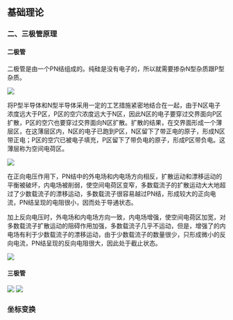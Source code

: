 ## 基础理论
### 二、三极管原理
#### 二极管
二极管是由一个PN结组成的。纯硅是没有电子的，所以就需要掺杂N型杂质跟P型杂质。

![](https://ddns.smpi.top:10000/md_attachments/Pasted%20image%2020220419095633.png)

将P型半导体和N型半导体采用一定的工艺措施紧密地结合在一起，由于N区电子浓度远大于P区，P区的空穴浓度远大于N区，因此N区的电子要穿过交界面向P区扩散，P区的空穴也要穿过交界面向N区扩散。扩散的结果，在交界面形成一个薄层区，在这薄层区内，N区的电子已跑到P区，N区留下了带正电的原子，形成N区带正电；P区的空穴已被电子填充，P区留下了带负电的原子，形成P区带负电。这薄层称为空间电荷区。

![](https://ddns.smpi.top:10000/md_attachments/Pasted%20image%2020220419100231.png)

在正向电压作用下，PN结中的外电场和内电场方向相反，扩散运动和漂移运动的平衡被破坏，内电场被削弱，使空间电荷区变窄，多数载流子的扩散运动大大地超过了少数载流子的漂移运动，多数载流子很容易越过PN结，形成较大的正向电流，PN结呈现的电阻很小，因而处于导通状态。

加上反向电压时，外电场和内电场方向一致，内电场增强，使空间电荷区加宽，对多数载流子扩散运动的阻碍作用加强，多数载流子几乎不运动，但是，增强了的内电场有利于少数载流子的漂移运动，由于少数载流子的数量很少，只形成微小的反向电流，PN结呈现的反向电阻很大，因此处于截止状态。

![](https://ddns.smpi.top:10000/md_attachments/Pasted%20image%2020220419100316.png)

#### 三极管
![](https://ddns.smpi.top:10000/md_attachments/Pasted%20image%2020220419101107.png)
![](https://ddns.smpi.top:10000/md_attachments/Pasted%20image%2020220419101236.png)

### 坐标变换
